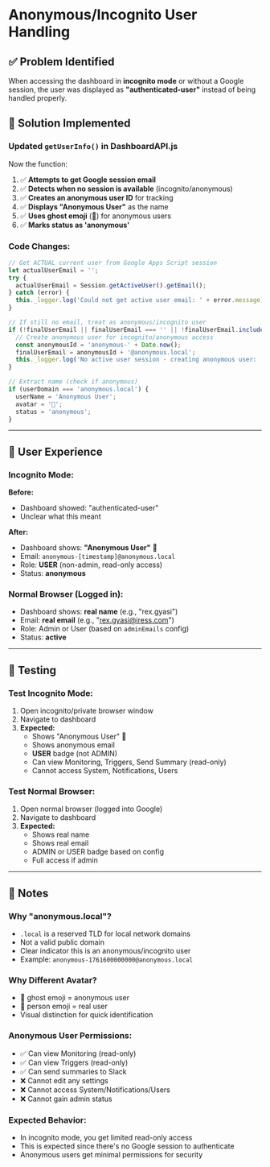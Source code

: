 # Anonymous/Incognito User Handling

## ✅ Problem Identified

When accessing the dashboard in **incognito mode** or without a Google session, the user was displayed as **"authenticated-user"** instead of being handled properly.

## 🔧 Solution Implemented

### **Updated `getUserInfo()` in DashboardAPI.js**

Now the function:
1. ✅ **Attempts to get Google session email**
2. ✅ **Detects when no session is available** (incognito/anonymous)
3. ✅ **Creates an anonymous user ID** for tracking
4. ✅ **Displays "Anonymous User"** as the name
5. ✅ **Uses ghost emoji** (👻) for anonymous users
6. ✅ **Marks status as 'anonymous'**

### **Code Changes:**

```javascript
// Get ACTUAL current user from Google Apps Script session
let actualUserEmail = '';
try {
  actualUserEmail = Session.getActiveUser().getEmail();
} catch (error) {
  this._logger.log('Could not get active user email: ' + error.message);
}

// If still no email, treat as anonymous/incognito user
if (!finalUserEmail || finalUserEmail === '' || !finalUserEmail.includes('@')) {
  // Create anonymous user for incognito/anonymous access
  const anonymousId = 'anonymous-' + Date.now();
  finalUserEmail = anonymousId + '@anonymous.local';
  this._logger.log('No active user session - creating anonymous user: ' + finalUserEmail);
}

// Extract name (check if anonymous)
if (userDomain === 'anonymous.local') {
  userName = 'Anonymous User';
  avatar = '👻';
  status = 'anonymous';
}
```

---

## 🎯 User Experience

### **Incognito Mode:**

**Before:**
- Dashboard showed: "authenticated-user"
- Unclear what this meant

**After:**
- Dashboard shows: **"Anonymous User"** 👻
- Email: `anonymous-[timestamp]@anonymous.local`
- Role: **USER** (non-admin, read-only access)
- Status: **anonymous**

### **Normal Browser (Logged in):**
- Dashboard shows: **real name** (e.g., "rex.gyasi")
- Email: **real email** (e.g., "rex.gyasi@iress.com")
- Role: Admin or User (based on `adminEmails` config)
- Status: **active**

---

## 🧪 Testing

### Test Incognito Mode:
1. Open incognito/private browser window
2. Navigate to dashboard
3. **Expected:**
   - Shows "Anonymous User" 👻
   - Shows anonymous email
   - **USER** badge (not ADMIN)
   - Can view Monitoring, Triggers, Send Summary (read-only)
   - Cannot access System, Notifications, Users

### Test Normal Browser:
1. Open normal browser (logged into Google)
2. Navigate to dashboard
3. **Expected:**
   - Shows real name
   - Shows real email
   - ADMIN or USER badge based on config
   - Full access if admin

---

## 📝 Notes

### Why "anonymous.local"?
- `.local` is a reserved TLD for local network domains
- Not a valid public domain
- Clear indicator this is an anonymous/incognito user
- Example: `anonymous-1761600000000@anonymous.local`

### Why Different Avatar?
- 👻 ghost emoji = anonymous user
- 👤 person emoji = real user
- Visual distinction for quick identification

### Anonymous User Permissions:
- ✅ Can view Monitoring (read-only)
- ✅ Can view Triggers (read-only)
- ✅ Can send summaries to Slack
- ❌ Cannot edit any settings
- ❌ Cannot access System/Notifications/Users
- ❌ Cannot gain admin status

### Expected Behavior:
- In incognito mode, you get limited read-only access
- This is expected since there's no Google session to authenticate
- Anonymous users get minimal permissions for security

